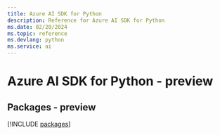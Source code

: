```yaml
---
title: Azure AI SDK for Python
description: Reference for Azure AI SDK for Python
ms.date: 02/20/2024
ms.topic: reference
ms.devlang: python
ms.service: ai
---
```

# Azure AI SDK for Python - preview
## Packages - preview
[!INCLUDE [packages](ai-index.md)]
